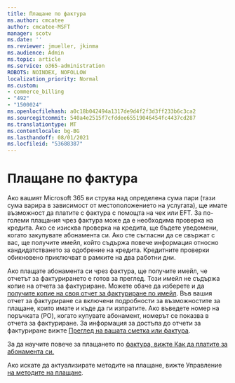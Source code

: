 ```yaml
---
title: Плащане по фактура
ms.author: cmcatee
author: cmcatee-MSFT
manager: scotv
ms.date: ''
ms.reviewer: jmueller, jkinma
ms.audience: Admin
ms.topic: article
ms.service: o365-administration
ROBOTS: NOINDEX, NOFOLLOW
localization_priority: Normal
ms.custom:
- commerce_billing
- "492"
- "1500024"
ms.openlocfilehash: a0c18b042494a1317de9d4f2f3d3ff233b6c3ca2
ms.sourcegitcommit: 540a4e2515f7cfddee65519046454fc4437cd287
ms.translationtype: MT
ms.contentlocale: bg-BG
ms.lasthandoff: 08/01/2021
ms.locfileid: "53688387"
---
```

# <a name="pay-by-invoice"></a>Плащане по фактура

Ако вашият Microsoft 365 ви струва над определена сума пари (тази сума варира в зависимост от местоположението на услугата), ще имате възможност да платите с фактура с помощта на чек или EFT. За по-големи плащания чрез фактура може да е необходима проверка на кредита. Ако се изисква проверка на кредита, ще бъдете уведомени, когато закупувате абонамента си. Ако сте съгласни да се свържат с вас, ще получите имейл, който съдържа повече информация относно кандидатстването за одобрение на кредита. Кредитните проверки обикновено приключват в рамките на два работни дни.

Ако плащате абонамента си чрез фактура, ще получите имейл, че отчетът за фактурирането е готов за преглед. Този имейл не съдържа копие на отчета за фактуриране. Можете обаче да изберете и да [получите копие на своя отчет за фактуриране по имейл](/microsoft-365/commerce/billing-and-payments/view-your-bill-or-invoice.md#receive-a-copy-of-your-billing-statement-in-email). Във вашия отчет за фактуриране са включени подробности за възможностите за плащане, които имате и къде да ги изпратите. Ако въведете номер на поръчката (PO), когато купувате абонамент, номерът се показва в отчета за фактуриране. За информация за достъпа до отчети за фактуриране вижте [Преглед на вашата сметка или фактура](/microsoft-365/commerce/billing-and-payments/view-your-bill-or-invoice).

За да научите повече за плащането по [фактура, вижте Как да платите за абонамента си.](/microsoft-365/commerce/billing-and-payments/pay-for-your-subscription)

Ако искате да актуализирате методите на плащане, вижте Управление [на методите на плащане](/microsoft-365/commerce/billing-and-payments/manage-payment-methods).